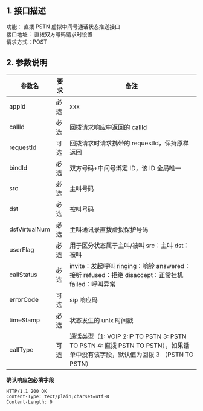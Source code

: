 ## 1. 接口描述

功能： 直拨 PSTN 虚拟中间号通话状态推送接口    
接口地址： 直拨双方号码请求时设置   
请求方式：POST  

## 2. 参数说明 
| 参数名 | 要求 | 备注 | 
|---------|---------|------------|
| appId | 必选 | xxx | 
| callId | 必选 | 回拨请求响应中返回的 callId | 
| requestId | 可选 | 回拨请求时请求携带的 requestId，保持原样返回 | 
| bindId | 必选 | 双方号码+中间号绑定 ID，该 ID 全局唯一 | 
| src | 必选 | 主叫号码 | 
| dst | 必选 | 被叫号码 | 
| dstVirtualNum | 必选 | 主叫通讯录直拨虚拟保护号码 | 
| userFlag | 必选 | 用于区分状态属于主叫/被叫 src：主叫 dst：被叫 | 
| callStatus | 必选 | invite：发起呼叫    ringing：响铃   answered：接听  refused：拒绝  disaccept：正常挂机  failed：呼叫异常 | 
| errorCode | 可选 | sip 响应码 | 
| timeStamp | 必选 | 状态发生的 unix 时间戳 | 
| callType | 可选 | 通话类型（1: VOIP 2:IP TO PSTN 3: PSTN TO PSTN 4: 直拨 PSTN TO PSTN），如果话单中没有该字段，默认值为回拨 3 （PSTN TO PSTN） | 


**确认响应包必填字段**  
```
HTTP/1.1 200 OK
Content-Type: text/plain;charset=utf-8
Content-Length: 0
```
